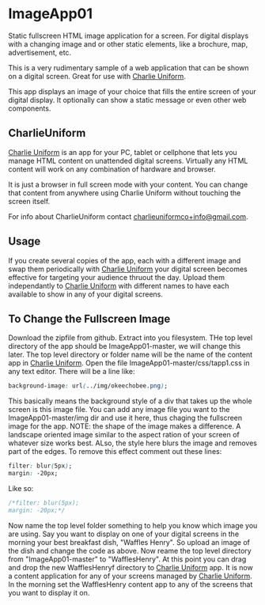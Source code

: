 # ImageApp01
Static fullscreen HTML image application for a screen. For digital displays with a changing image and or other static elements, like a brochure, map, advertisement, etc.

This is a very rudimentary sample of a web application that can be shown on a digital screen. Great for use with [Charlie Uniform](https://charlieuniform.com).

This app displays an image of your choice that fills the entire screen of your digital display. It optionally can show a static message or even other web components.

## CharlieUniform
[Charlie Uniform](https://charlieuniform.com) is an app for your PC, tablet or cellphone that lets you manage HTML content on unattended digital screens. Virtually any HTML content will work on any combination of hardware and browser. 

It is just a browser in full screen mode with your content. You can change that content from anywhere using Charlie Uniform without touching the screen itself.

For info about CharlieUniform contact charlieuniformco+info@gmail.com.

## Usage
If you create several copies of the app, each with a different image and swap them periodically with [Charlie Uniform](https://charlieuniform.com) your digital screen becomes effective for targeting your audience thruout the day. Upload them independantly to [Charlie Uniform](https://charlieuniform.com) with different names to have each available to show in any of your digital screens.

## To Change the Fullscreen Image
Download the zipfile from github. Extract into you filesystem. THe top level directory of the app should be ImageApp01-master, we will change this later. The top level directory or folder name will be the name of the content app in [Charlie Uniform](https://charlieuniform.com). Open the file ImageApp01-master/css/tapp1.css in any text editor. There will be a line like:
```css
background-image: url(../img/okeechobee.png);
```
This basically means the background style of a div that takes up the whole screen is this image file. You can add any image file you want to the ImageApp01-master/img dir and use it here, thus chaging the fullscreen image for the app. NOTE: the shape of the image makes a difference. A landscape oriented image similar to the aspect ration of your screen of whatever size works best. ALso, the style here blurs the image and removes part of the edges. To remove this effect comment out these lines: 
```css
filter: blur(5px);
margin: -20px;
```
Like so:
```css
/*filter: blur(5px);
margin: -20px;*/
```
Now name the top level folder something to help you know which image you are using. Say you want to display on one of your digital screens in the morning your best breakfast dish, "Waffles Henry". So upload an image of the dish and change the code as above. Now reame the top level directory from "ImageApp01-master" to "WafflesHenry". At this point you can drag and drop the new WafflesHenryf directory to [Charlie Uniform](https://charlieuniform.com) app. It is now a content application for any of your screens managed by [Charlie Uniform](https://charlieuniform.com). In the morning set the WafflesHenry content app to any of the screens that you want to display it on.





